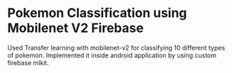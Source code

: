 # Pokemon Classification using Mobilenet V2 Firebase
 Used Transfer learning with mobilenet-v2 for classifying 10 different types of pokemon. Implemented it inside android application by using custom firebase mlkit. 
